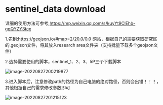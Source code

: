 # sentinel_data download

详细的使用方法可参考;https://mp.weixin.qq.com/s/kuyYt9ClEhb-gpQYZY3tcg



1.先到:https://geojson.io/#map=2/20.0/0.0 网站，根据自己的需要获取研究区的.geojson文件，将其放入research area文件夹（支持批量下载多个geojson文件）



2.选择需要使用的脚本，sentinel_1、2、3、5P三个下载脚本

![image-20220827200219877](https://github.com/GISer-longchaohuo/sentinel_1-2-3data-download/blob/b0f1ef0ffd97939c4f98e0bf090863759c836dd7/idea/image-20220827200219877.png)

3.进入脚本后，注意修改path的路径为自己电脑的绝对路径，否则会出错！！！，其他根据自己的需求修改参数即可

![image-20220827201215123](https://github.com/GISer-longchaohuo/sentinel_1-2-3data-download/blob/9ec5251b4c81ee170d58cfa52cb165b39174f4a4/idea/image-20220827201215123.png)
